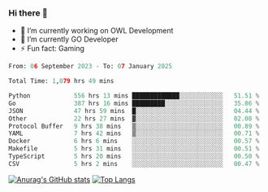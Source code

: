 ### Hi there 👋 

- 🔭 I’m currently working on OWL Development
- 🌱 I’m currently GO Developer
-  ⚡ Fun fact: Gaming
  
  <!--
- 👯 I’m looking to collaborate on ...
- 🤔 I’m looking for help with ...
- 💬 Ask me about ...
- 📫 How to reach me: ...
- 😄 Pronouns: ...
-->

<!--START_SECTION:waka-->

```python
From: 06 September 2023 - To: 07 January 2025

Total Time: 1,079 hrs 49 mins

Python            556 hrs 13 mins █████████████░░░░░░░░░░░░   51.51 %
Go                387 hrs 16 mins █████████░░░░░░░░░░░░░░░░   35.86 %
JSON              47 hrs 59 mins  █░░░░░░░░░░░░░░░░░░░░░░░░   04.44 %
Other             22 hrs 27 mins  ▓░░░░░░░░░░░░░░░░░░░░░░░░   02.08 %
Protocol Buffer   9 hrs 38 mins   ▒░░░░░░░░░░░░░░░░░░░░░░░░   00.89 %
YAML              7 hrs 42 mins   ▒░░░░░░░░░░░░░░░░░░░░░░░░   00.71 %
Docker            6 hrs 6 mins    ░░░░░░░░░░░░░░░░░░░░░░░░░   00.57 %
Makefile          5 hrs 31 mins   ░░░░░░░░░░░░░░░░░░░░░░░░░   00.51 %
TypeScript        5 hrs 20 mins   ░░░░░░░░░░░░░░░░░░░░░░░░░   00.50 %
CSV               5 hrs 2 mins    ░░░░░░░░░░░░░░░░░░░░░░░░░   00.47 %
```

<!--END_SECTION:waka-->

[![Anurag's GitHub stats](https://github-readme-stats.vercel.app/api?username=aebalz&show_icons=true&theme=codeSTACKr)](https://github.com/anuraghazra/github-readme-stats)
[![Top Langs](https://github-readme-stats.vercel.app/api/top-langs/?username=aebalz&layout=compact&card_width=350&theme=codeSTACKr)](https://github.com/anuraghazra/github-readme-stats)
<!-- [![Readme Card](https://github-readme-stats.vercel.app/api/pin/?username=aebalz&repo=go-gin-gone&show_owner=true)](https://github.com/anuraghazra/github-readme-stats)-->
